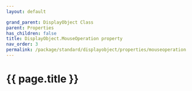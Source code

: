 ```yaml
---
layout: default

grand_parent: DisplayObject Class
parent: Properties
has_children: false
title: DisplayObject.MouseOperation property
nav_order: 3
permalink: /package/standard/displayobject/properties/mouseoperation
---
```

# {{ page.title }}





